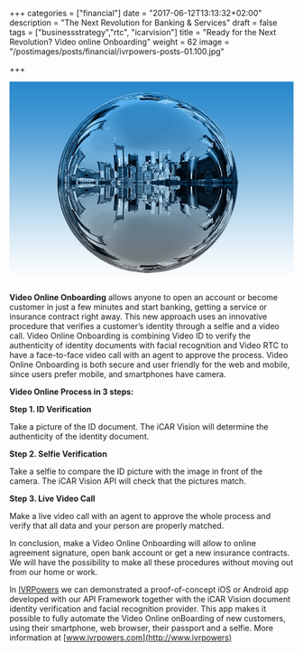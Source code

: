 +++
categories = ["financial"]
date = "2017-06-12T13:13:32+02:00"
description = "The Next Revolution for Banking & Services"
draft = false
tags = ["businessstrategy","rtc", "icarvision"]
title = "Ready for the Next Revolution? Video online Onboarding"
weight = 62
image = "/postimages/posts/financial/ivrpowers-posts-01.100.jpg"

+++

![Financial center](/postimages/posts/financial/ivrpowers-posts-01.100.jpg)

**Video Online Onboarding** allows anyone to open an account or become customer in just a few minutes and start banking, getting a service or insurance contract right away. This new approach uses an innovative procedure that verifies a customer’s identity through a selfie and a video call. Video Online Onboarding is combining Video ID to verify the authenticity of identity documents with facial recognition and Video RTC to have a face-to-face video call with an agent to approve the process. Video Online Onboarding is both secure and user friendly for the web and mobile, since users prefer mobile, and smartphones have camera.

**Video Online Process in 3 steps:**

**Step 1. ID Verification**

Take a picture of the ID document. The iCAR Vision will determine the authenticity of the identity document.

**Step 2. Selfie Verification**

Take a selfie to compare the ID picture with the image in front of the camera. The iCAR Vision API will check that the pictures match. 

**Step 3. Live Video Call** 

Make a live video call with an agent to approve the whole process and verify that all data and your person are properly matched.

In conclusion, make a Video Online Onboarding will allow to online agreement signature, open bank account or get a new insurance contracts. We will have the possibility to make all these procedures without moving out from our home or work.

In [IVRPowers](http://www.ivrpowers) we can demonstrated a proof-of-concept iOS or Android app developed with our API Framework together with the iCAR Vision document identity verification and facial recognition provider. This app makes it possible to fully automate the Video Online onBoarding of new customers, using their smartphone, web browser, their passport and a selfie. More information at [www.ivrpowers.com](http://www.ivrpowers)